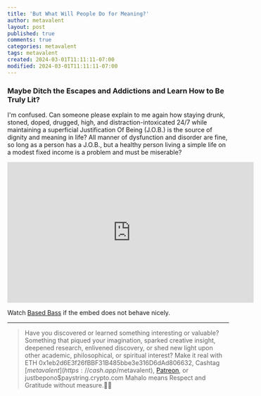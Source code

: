 ```yaml
---
title: 'But What Will People Do for Meaning?'
author: metavalent
layout: post
published: true
comments: true
categories: metavalent
tags: metavalent
created: 2024-03-01T11:11:11-07:00
modified: 2024-03-01T11:11:11-07:00
---
```


### Maybe Ditch the Escapes and Addictions and Learn How to Be Truly Lit?

I'm confused. Can someone please explain to me again how staying drunk, stoned, doped, drugged, high, and distraction-intoxicated 24/7 while maintaining a superficial Justification Of Being (J.O.B.) is the source of dignity and meaning in life? All manner of dysfunction and disorder are fine, so long as a person has a J.O.B., but a healthy person living a simple life on a modest fixed income is a problem and must be miserable?

<!-- YouTube Player -->
<iframe loading="lazy" id="ytplayer" type="text/html" class="center" width="560" height="320" src="https://www.youtube.com/embed/PLjWIGzNqw8oJAuDeiltJo8_sYRxw_W5sK" frameborder="0"></iframe>

Watch [Based Bass](https://music.youtube.com/playlist?list=PLjWIGzNqw8oJAuDeiltJo8_sYRxw_W5sK) if the embed does not behave nicely.

---
> Have you discovered or learned something interesting or valuable? Something that piqued your imagination, sparked creative insight, deepened research, enlivened discovery, or shed new light upon other academic, philosophical, or spiritual interest? Make it real with ETH 0x1eb2d6E3f26fBBF31B485bbe3e316D6dAd806632, Cashtag [$metavalent](https://cash.app/$metavalent), [Patreon](https://patreon.com/metavalent), or justbepono$paystring.crypto.com Mahalo means Respect and Gratitude without measure.🙏🏼
